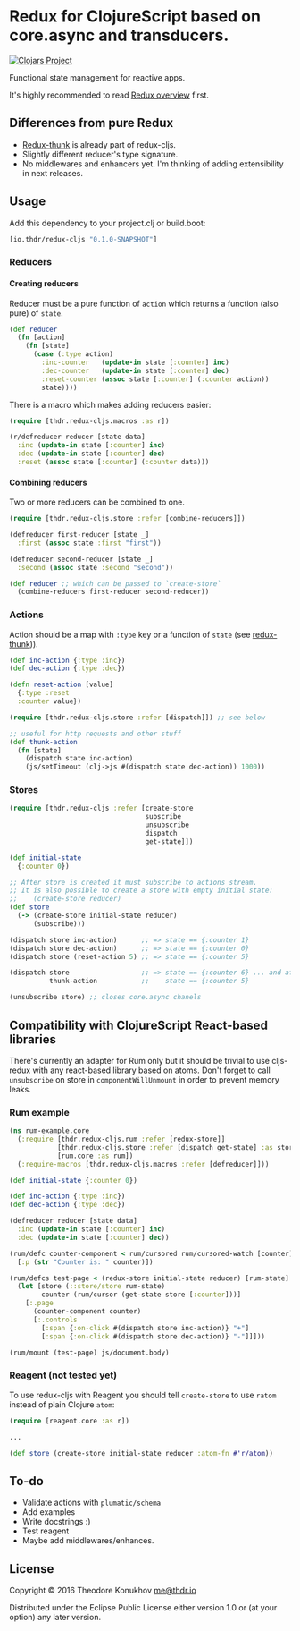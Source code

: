 # Redux for ClojureScript based on core.async and transducers. 
[![Clojars Project](https://img.shields.io/clojars/v/io.thdr/redux-cljs.svg)](https://clojars.org/io.thdr/redux-cljs)

Functional state management for reactive apps.

It's highly recommended to read [Redux overview](https://github.com/reactjs/redux) first.

## Differences from pure Redux

+ [Redux-thunk](https://github.com/gaearon/redux-thunk) is already part of redux-cljs.
+ Slightly different reducer's type signature.
+ No middlewares and enhancers yet. I'm thinking of adding extensibility in next releases.

## Usage

Add this dependency to your project.clj or build.boot:

```clojure
[io.thdr/redux-cljs "0.1.0-SNAPSHOT"]
```

### Reducers

#### Creating reducers

Reducer must be a pure function of `action` which returns a function (also pure) of `state`.

```clojure
(def reducer
  (fn [action]
    (fn [state]
      (case (:type action)
        :inc-counter   (update-in state [:counter] inc)
        :dec-counter   (update-in state [:counter] dec)
        :reset-counter (assoc state [:counter] (:counter action))
        state))))
```

There is a macro which makes adding reducers easier:

```clojure
(require [thdr.redux-cljs.macros :as r])

(r/defreducer reducer [state data]
  :inc (update-in state [:counter] inc)
  :dec (update-in state [:counter] dec)
  :reset (assoc state [:counter] (:counter data)))
```

#### Combining reducers
 
 Two or more reducers can be combined to one.

```clojure
(require [thdr.redux-cljs.store :refer [combine-reducers]])

(defreducer first-reducer [state _]
  :first (assoc state :first "first"))

(defreducer second-reducer [state _]
  :second (assoc state :second "second"))

(def reducer ;; which can be passed to `create-store`
  (combine-reducers first-reducer second-reducer))
```

### Actions

Action should be a map with `:type` key or a function of `state` (see [redux-thunk](https://github.com/gaearon/redux-thunk))).

```clojure
(def inc-action {:type :inc})
(def dec-action {:type :dec})

(defn reset-action [value]
  {:type :reset
  :counter value})

(require [thdr.redux-cljs.store :refer [dispatch]]) ;; see below

;; useful for http requests and other stuff
(def thunk-action
  (fn [state]
    (dispatch state inc-action)
    (js/setTimeout (clj->js #(dispatch state dec-action)) 1000))
```

### Stores

```clojure
(require [thdr.redux-cljs :refer [create-store
                                  subscribe
                                  unsubscribe
                                  dispatch
                                  get-state]])

(def initial-state
  {:counter 0})

;; After store is created it must subscribe to actions stream.
;; It is also possible to create a store with empty initial state:
;;    (create-store reducer)
(def store
  (-> (create-store initial-state reducer)
      (subscribe)))

(dispatch store inc-action)      ;; => state == {:counter 1}
(dispatch store dec-action)      ;; => state == {:counter 0}
(dispatch store (reset-action 5) ;; => state == {:counter 5}

(dispatch store                  ;; => state == {:counter 6} ... and after 1 second
          thunk-action           ;;    state == {:counter 5}

(unsubscribe store) ;; closes core.async chanels
```

## Compatibility with ClojureScript React-based libraries

There's currently an adapter for Rum only but it should be trivial to use cljs-redux with any react-based library based on atoms. Don't forget to call `unsubscribe` on store in `componentWillUnmount` in order to prevent memory leaks.

### Rum example

```clojure
(ns rum-example.core
  (:require [thdr.redux-cljs.rum :refer [redux-store]]
            [thdr.redux-cljs.store :refer [dispatch get-state] :as store]
            [rum.core :as rum])
  (:require-macros [thdr.redux-cljs.macros :refer [defreducer]]))

(def initial-state {:counter 0})

(def inc-action {:type :inc})
(def dec-action {:type :dec})

(defreducer reducer [state data]
  :inc (update-in state [:counter] inc)
  :dec (update-in state [:counter] dec))

(rum/defc counter-component < rum/cursored rum/cursored-watch [counter]
  [:p (str "Counter is: " counter)])

(rum/defcs test-page < (redux-store initial-state reducer) [rum-state]
  (let [store (::store/store rum-state)
        counter (rum/cursor (get-state store [:counter]))]
    [:.page
	  (counter-component counter)
	  [:.controls
	    [:span {:on-click #(dispatch store inc-action)} "+"]
	    [:span {:on-click #(dispatch store dec-action)} "-"]]]))

(rum/mount (test-page) js/document.body)
```

### Reagent (not tested yet)

To use redux-cljs with Reagent you should tell `create-store` to use `ratom` instead of plain Clojure `atom`:

```clojure
(require [reagent.core :as r])

...

(def store (create-store initial-state reducer :atom-fn #'r/atom))
```

## To-do

+ Validate actions with `plumatic/schema`
+ Add examples
+ Write docstrings :)
+ Test reagent
+ Maybe add middlewares/enhances.


## License

Copyright © 2016 Theodore Konukhov <me@thdr.io>

Distributed under the Eclipse Public License either version 1.0 or (at your option) any later version.
